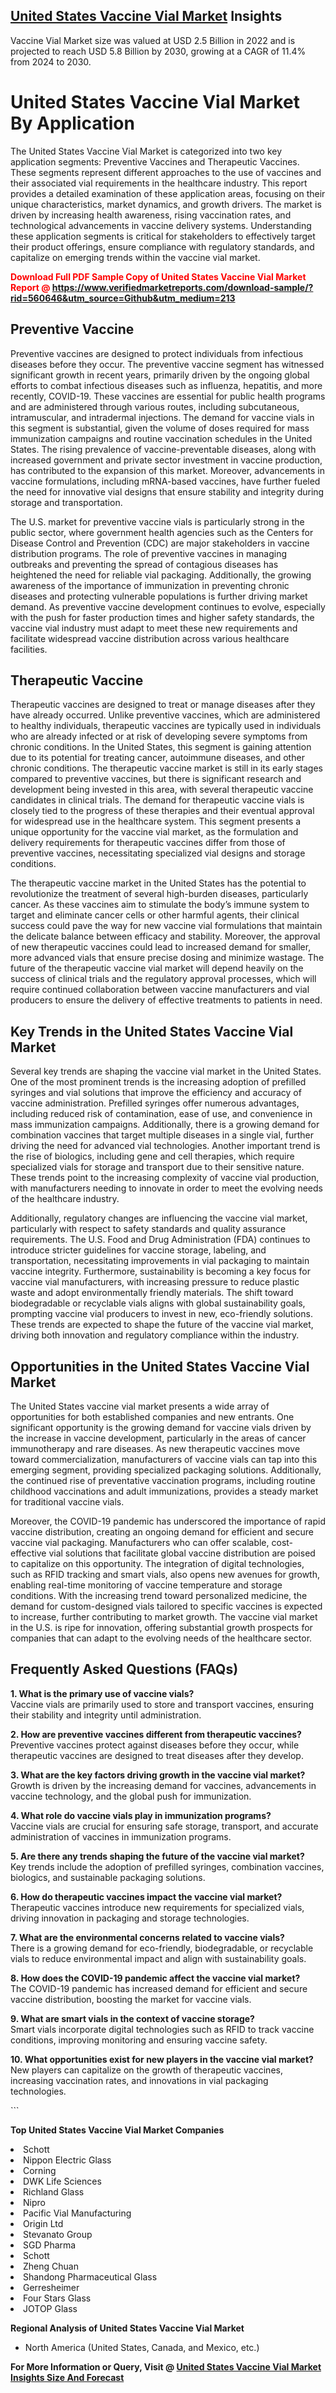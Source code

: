 <h2><a href="https://www.verifiedmarketreports.com/download-sample/?rid=560646&amp;utm_source=Github&amp;utm_medium=213" target="_blank">United States Vaccine Vial Market</a> Insights</h2><p>Vaccine Vial Market size was valued at USD 2.5 Billion in 2022 and is projected to reach USD 5.8 Billion by 2030, growing at a CAGR of 11.4% from 2024 to 2030.</p><p><h1>United States Vaccine Vial Market By Application</h1><p>The United States Vaccine Vial Market is categorized into two key application segments: Preventive Vaccines and Therapeutic Vaccines. These segments represent different approaches to the use of vaccines and their associated vial requirements in the healthcare industry. This report provides a detailed examination of these application areas, focusing on their unique characteristics, market dynamics, and growth drivers. The market is driven by increasing health awareness, rising vaccination rates, and technological advancements in vaccine delivery systems. Understanding these application segments is critical for stakeholders to effectively target their product offerings, ensure compliance with regulatory standards, and capitalize on emerging trends within the vaccine vial market.</p><p><strong><p><span class=""><span style="color: #ff0000;"><strong>Download Full PDF Sample Copy of United States Vaccine Vial Market Report</strong> @ </span><a href="https://www.verifiedmarketreports.com/download-sample/?rid=560646&amp;utm_source=Github&amp;utm_medium=213" target="_blank">https://www.verifiedmarketreports.com/download-sample/?rid=560646&amp;utm_source=Github&amp;utm_medium=213</a></span></p></strong></p><h2>Preventive Vaccine</h2><p>Preventive vaccines are designed to protect individuals from infectious diseases before they occur. The preventive vaccine segment has witnessed significant growth in recent years, primarily driven by the ongoing global efforts to combat infectious diseases such as influenza, hepatitis, and more recently, COVID-19. These vaccines are essential for public health programs and are administered through various routes, including subcutaneous, intramuscular, and intradermal injections. The demand for vaccine vials in this segment is substantial, given the volume of doses required for mass immunization campaigns and routine vaccination schedules in the United States. The rising prevalence of vaccine-preventable diseases, along with increased government and private sector investment in vaccine production, has contributed to the expansion of this market. Moreover, advancements in vaccine formulations, including mRNA-based vaccines, have further fueled the need for innovative vial designs that ensure stability and integrity during storage and transportation.</p><p>The U.S. market for preventive vaccine vials is particularly strong in the public sector, where government health agencies such as the Centers for Disease Control and Prevention (CDC) are major stakeholders in vaccine distribution programs. The role of preventive vaccines in managing outbreaks and preventing the spread of contagious diseases has heightened the need for reliable vial packaging. Additionally, the growing awareness of the importance of immunization in preventing chronic diseases and protecting vulnerable populations is further driving market demand. As preventive vaccine development continues to evolve, especially with the push for faster production times and higher safety standards, the vaccine vial industry must adapt to meet these new requirements and facilitate widespread vaccine distribution across various healthcare facilities.</p><h2>Therapeutic Vaccine</h2><p>Therapeutic vaccines are designed to treat or manage diseases after they have already occurred. Unlike preventive vaccines, which are administered to healthy individuals, therapeutic vaccines are typically used in individuals who are already infected or at risk of developing severe symptoms from chronic conditions. In the United States, this segment is gaining attention due to its potential for treating cancer, autoimmune diseases, and other chronic conditions. The therapeutic vaccine market is still in its early stages compared to preventive vaccines, but there is significant research and development being invested in this area, with several therapeutic vaccine candidates in clinical trials. The demand for therapeutic vaccine vials is closely tied to the progress of these therapies and their eventual approval for widespread use in the healthcare system. This segment presents a unique opportunity for the vaccine vial market, as the formulation and delivery requirements for therapeutic vaccines differ from those of preventive vaccines, necessitating specialized vial designs and storage conditions.</p><p>The therapeutic vaccine market in the United States has the potential to revolutionize the treatment of several high-burden diseases, particularly cancer. As these vaccines aim to stimulate the body’s immune system to target and eliminate cancer cells or other harmful agents, their clinical success could pave the way for new vaccine vial formulations that maintain the delicate balance between efficacy and stability. Moreover, the approval of new therapeutic vaccines could lead to increased demand for smaller, more advanced vials that ensure precise dosing and minimize wastage. The future of the therapeutic vaccine vial market will depend heavily on the success of clinical trials and the regulatory approval processes, which will require continued collaboration between vaccine manufacturers and vial producers to ensure the delivery of effective treatments to patients in need.</p><h2>Key Trends in the United States Vaccine Vial Market</h2><p>Several key trends are shaping the vaccine vial market in the United States. One of the most prominent trends is the increasing adoption of prefilled syringes and vial solutions that improve the efficiency and accuracy of vaccine administration. Prefilled syringes offer numerous advantages, including reduced risk of contamination, ease of use, and convenience in mass immunization campaigns. Additionally, there is a growing demand for combination vaccines that target multiple diseases in a single vial, further driving the need for advanced vial technologies. Another important trend is the rise of biologics, including gene and cell therapies, which require specialized vials for storage and transport due to their sensitive nature. These trends point to the increasing complexity of vaccine vial production, with manufacturers needing to innovate in order to meet the evolving needs of the healthcare industry.</p><p>Additionally, regulatory changes are influencing the vaccine vial market, particularly with respect to safety standards and quality assurance requirements. The U.S. Food and Drug Administration (FDA) continues to introduce stricter guidelines for vaccine storage, labeling, and transportation, necessitating improvements in vial packaging to maintain vaccine integrity. Furthermore, sustainability is becoming a key focus for vaccine vial manufacturers, with increasing pressure to reduce plastic waste and adopt environmentally friendly materials. The shift toward biodegradable or recyclable vials aligns with global sustainability goals, prompting vaccine vial producers to invest in new, eco-friendly solutions. These trends are expected to shape the future of the vaccine vial market, driving both innovation and regulatory compliance within the industry.</p><h2>Opportunities in the United States Vaccine Vial Market</h2><p>The United States vaccine vial market presents a wide array of opportunities for both established companies and new entrants. One significant opportunity is the growing demand for vaccine vials driven by the increase in vaccine development, particularly in the areas of cancer immunotherapy and rare diseases. As new therapeutic vaccines move toward commercialization, manufacturers of vaccine vials can tap into this emerging segment, providing specialized packaging solutions. Additionally, the continued rise of preventative vaccination programs, including routine childhood vaccinations and adult immunizations, provides a steady market for traditional vaccine vials.</p><p>Moreover, the COVID-19 pandemic has underscored the importance of rapid vaccine distribution, creating an ongoing demand for efficient and secure vaccine vial packaging. Manufacturers who can offer scalable, cost-effective vial solutions that facilitate global vaccine distribution are poised to capitalize on this opportunity. The integration of digital technologies, such as RFID tracking and smart vials, also opens new avenues for growth, enabling real-time monitoring of vaccine temperature and storage conditions. With the increasing trend toward personalized medicine, the demand for custom-designed vials tailored to specific vaccines is expected to increase, further contributing to market growth. The vaccine vial market in the U.S. is ripe for innovation, offering substantial growth prospects for companies that can adapt to the evolving needs of the healthcare sector.</p><h2>Frequently Asked Questions (FAQs)</h2><p><strong>1. What is the primary use of vaccine vials?</strong><br> Vaccine vials are primarily used to store and transport vaccines, ensuring their stability and integrity until administration.</p><p><strong>2. How are preventive vaccines different from therapeutic vaccines?</strong><br> Preventive vaccines protect against diseases before they occur, while therapeutic vaccines are designed to treat diseases after they develop.</p><p><strong>3. What are the key factors driving growth in the vaccine vial market?</strong><br> Growth is driven by the increasing demand for vaccines, advancements in vaccine technology, and the global push for immunization.</p><p><strong>4. What role do vaccine vials play in immunization programs?</strong><br> Vaccine vials are crucial for ensuring safe storage, transport, and accurate administration of vaccines in immunization programs.</p><p><strong>5. Are there any trends shaping the future of the vaccine vial market?</strong><br> Key trends include the adoption of prefilled syringes, combination vaccines, biologics, and sustainable packaging solutions.</p><p><strong>6. How do therapeutic vaccines impact the vaccine vial market?</strong><br> Therapeutic vaccines introduce new requirements for specialized vials, driving innovation in packaging and storage technologies.</p><p><strong>7. What are the environmental concerns related to vaccine vials?</strong><br> There is a growing demand for eco-friendly, biodegradable, or recyclable vials to reduce environmental impact and align with sustainability goals.</p><p><strong>8. How does the COVID-19 pandemic affect the vaccine vial market?</strong><br> The COVID-19 pandemic has increased demand for efficient and secure vaccine distribution, boosting the market for vaccine vials.</p><p><strong>9. What are smart vials in the context of vaccine storage?</strong><br> Smart vials incorporate digital technologies such as RFID to track vaccine conditions, improving monitoring and ensuring vaccine safety.</p><p><strong>10. What opportunities exist for new players in the vaccine vial market?</strong><br> New players can capitalize on the growth of therapeutic vaccines, increasing vaccination rates, and innovations in vial packaging technologies.</p>```</p><p><strong>Top United States Vaccine Vial Market Companies</strong></p><div data-test-id=""><p><li>Schott</li><li> Nippon Electric Glass</li><li> Corning</li><li> DWK Life Sciences</li><li> Richland Glass</li><li> Nipro</li><li> Pacific Vial Manufacturing</li><li> Origin Ltd</li><li> Stevanato Group</li><li> SGD Pharma</li><li> Schott</li><li> Zheng Chuan</li><li> Shandong Pharmaceutical Glass</li><li> Gerresheimer</li><li> Four Stars Glass</li><li> JOTOP Glass</li></p><div><strong>Regional Analysis of&nbsp;United States Vaccine Vial Market</strong></div><ul><li dir="ltr"><p dir="ltr">North America&nbsp;(United States, Canada, and Mexico, etc.)</p></li></ul><p><strong>For More Information or Query, Visit @&nbsp;</strong><strong><a href="https://www.verifiedmarketreports.com/product/vaccine-vial-market-size-and-forecast/?utm_source=Github&amp;utm_medium=213" target="_blank">United States Vaccine Vial Market Insights Size And Forecast</a></strong></p></div>
